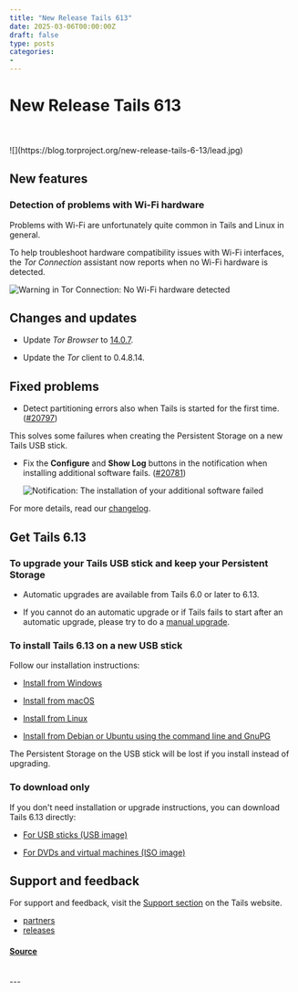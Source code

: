 ```yaml
---
title: "New Release Tails 613"
date: 2025-03-06T00:00:00Z
draft: false
type: posts
categories: 
- 
---
```

# New Release Tails 613

<br/>

<br/>
  ![](https://blog.torproject.org/new-release-tails-6-13/lead.jpg)

New features
------------

### Detection of problems with Wi-Fi hardware

Problems with Wi-Fi are unfortunately quite common in Tails and Linux in general.

To help troubleshoot hardware compatibility issues with Wi-Fi interfaces, the _Tor Connection_ assistant now reports when no Wi-Fi hardware is detected.

![Warning in Tor Connection: No Wi-Fi hardware detected](https://tails.net/news/version_6.13/no-wi-fi.png)

Changes and updates
-------------------

-   Update _Tor Browser_ to [14.0.7](https://blog.torproject.org/new-release-tor-browser-1407).
    
-   Update the _Tor_ client to 0.4.8.14.
    

Fixed problems
--------------

-   Detect partitioning errors also when Tails is started for the first time. ([#20797](https://gitlab.tails.boum.org/tails/tails/-/issues/20797))

This solves some failures when creating the Persistent Storage on a new Tails USB stick.

-   Fix the **Configure** and **Show Log** buttons in the notification when installing additional software fails. ([#20781](https://gitlab.tails.boum.org/tails/tails/-/issues/20781))
    
    ![Notification: The installation of your additional software failed](https://tails.net/news/version_6.12/additional_software.png)
    

For more details, read our [changelog](https://gitlab.tails.boum.org/tails/tails/-/blob/master/debian/changelog).

Get Tails 6.13
--------------

### To upgrade your Tails USB stick and keep your Persistent Storage

-   Automatic upgrades are available from Tails 6.0 or later to 6.13.
    
-   If you cannot do an automatic upgrade or if Tails fails to start after an automatic upgrade, please try to do a [manual upgrade](https://tails.net/doc/upgrade/#manual).
    

### To install Tails 6.13 on a new USB stick

Follow our installation instructions:

-   [Install from Windows](https://tails.net/install/windows/)
    
-   [Install from macOS](https://tails.net/install/mac/)
    
-   [Install from Linux](https://tails.net/install/linux/)
    
-   [Install from Debian or Ubuntu using the command line and GnuPG](https://tails.net/install/expert/)
    

The Persistent Storage on the USB stick will be lost if you install instead of upgrading.

### To download only

If you don't need installation or upgrade instructions, you can download Tails 6.13 directly:

-   [For USB sticks (USB image)](https://tails.net/install/download/)
    
-   [For DVDs and virtual machines (ISO image)](https://tails.net/install/download-iso/)
    

Support and feedback
--------------------

For support and feedback, visit the [Support section](https://tails.net/support/) on the Tails website.

-   [partners](https://blog.torproject.org/category/partners)
-   [releases](https://blog.torproject.org/category/releases)

#### [Source](https://blog.torproject.org/new-release-tails-6-13/)

<br/>
---
